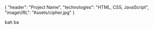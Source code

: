 {
    "header": "Project Name",
    "technologies": "HTML, CSS, JavaScript",
    "imageURL": "Assets/cipher.jpg"
} 



bah ba
